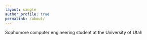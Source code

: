 ```yaml
---
layout: single
author_profile: true
permalink: /about/
---
```

Sophomore computer engineering student at the University of Utah
